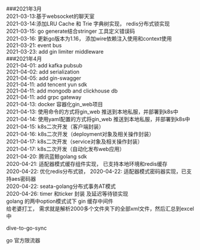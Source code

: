 ###2021年3月  
2021-03-13:基于websocket的聊天室    
2021-03-14:添加LRU Cache 和 Trie 字典树实现， redis分布式锁实现  
2021-03-15: go generate结合stringer 工具定义错误码  
2021-03-16: 更新go版本为1.16， 添加wire依赖注入使用和context使用  
2021-03-21: event bus  
2021-03-23: add gin limiter middleware  
###2021年4月  
2021-04-01: add kafka pubsub     
2021-04-02: add serialization  
2021-04-05: add gin-swagger  
2021-04-11: add tencent yun sdk  
2021-04-11: add mongodb and clickhouse db   
2021-04-11: add grpc gateway  
2021-04-13: docker 容器化gin_web项目  
2021-04-13: 使用命令的方式将gin_web 推送到本地私服，并部署到k8s中  
2021-04-14: 使用yaml配置的方式将gin_web 推送到本地私服，并部署到k8s中  
2021-04-15: k8s二次开发（客户端封装）  
2021-04-16: k8s二次开发（deployment对象及相关操作封装）  
2021-04-17: k8s二次开发（service对象及相关操作封装）  
2021-04-17: k8s二次开发（自动化发布web应用）  
2021-04-20: 腾讯蓝鲸golang sdk  
2020-04-21: 适配器模式缓存组件实现， 已支持本地环境和redis缓存  
2020-04-22: 优化redis分布式锁，
2020-04-22: 适配器模式密码器实现，已支持aes密码器  
2020-04-22: seata-golang分布式事务AT模式  
2020-04-26: timer 和ticker 封装 及延迟等待锁实现  
golang 的两中option模式试下
gin 缓存中间件  
给老婆打工， 需求就是解析2000多个文件夹下的全部xml文件，然后汇总到excel中

dive-to-go-sync

go 官方限流器
